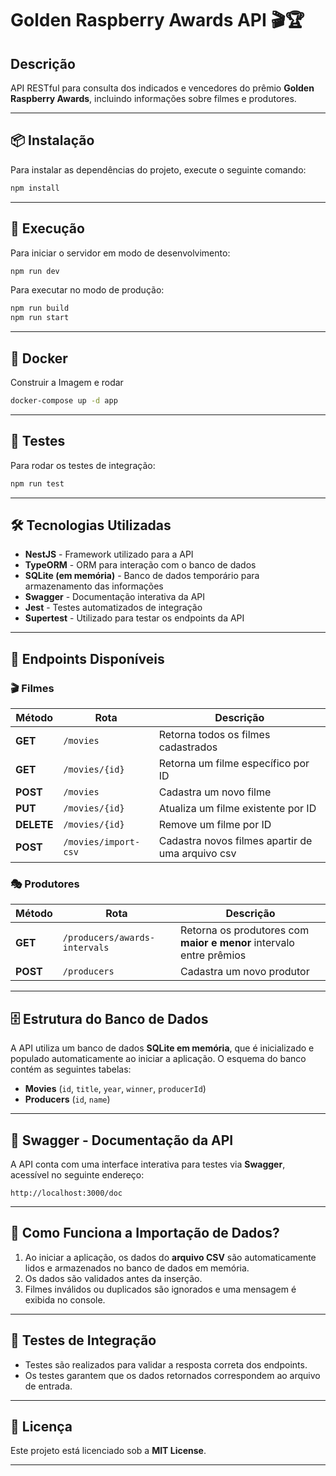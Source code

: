 # **Golden Raspberry Awards API** 🎬🏆

## **Descrição**
API RESTful para consulta dos indicados e vencedores do prêmio **Golden Raspberry Awards**, incluindo informações sobre filmes e produtores.

---

## **📦 Instalação**
Para instalar as dependências do projeto, execute o seguinte comando:

```sh
npm install
```

---

## **🚀 Execução**
Para iniciar o servidor em modo de desenvolvimento:

```sh
npm run dev
```

Para executar no modo de produção:

```sh
npm run build
npm run start
```

---

## **📌 Docker**
Construir a Imagem e rodar
```sh
docker-compose up -d app
```

---

## **🧪 Testes**
Para rodar os testes de integração:

```sh
npm run test
```

---

## **🛠 Tecnologias Utilizadas**
- **NestJS** - Framework utilizado para a API
- **TypeORM** - ORM para interação com o banco de dados
- **SQLite (em memória)** - Banco de dados temporário para armazenamento das informações
- **Swagger** - Documentação interativa da API
- **Jest** - Testes automatizados de integração
- **Supertest** - Utilizado para testar os endpoints da API

---

## **📌 Endpoints Disponíveis**

### **🎬 Filmes**
| Método | Rota          | Descrição                          |
|--------|--------------|----------------------------------|
| **GET** | `/movies`     | Retorna todos os filmes cadastrados |
| **GET** | `/movies/{id}` | Retorna um filme específico por ID |
| **POST** | `/movies` | Cadastra um novo filme |
| **PUT** | `/movies/{id}` | Atualiza um filme existente por ID |
| **DELETE** | `/movies/{id}` | Remove um filme por ID |
| **POST** | `/movies/import-csv` | Cadastra novos filmes apartir de uma arquivo csv |

### **🎭 Produtores**
| Método | Rota                               | Descrição |
|--------|-----------------------------------|-----------|
| **GET** | `/producers/awards-intervals`     | Retorna os produtores com **maior e menor** intervalo entre prêmios |
| **POST** | `/producers` | Cadastra um novo produtor |

---

## **🗄 Estrutura do Banco de Dados**
A API utiliza um banco de dados **SQLite em memória**, que é inicializado e populado automaticamente ao iniciar a aplicação. O esquema do banco contém as seguintes tabelas:

- **Movies** (`id`, `title`, `year`, `winner`, `producerId`)
- **Producers** (`id`, `name`)

---

## **📖 Swagger - Documentação da API**
A API conta com uma interface interativa para testes via **Swagger**, acessível no seguinte endereço:

```
http://localhost:3000/doc
```

---

## **📌 Como Funciona a Importação de Dados?**
1. Ao iniciar a aplicação, os dados do **arquivo CSV** são automaticamente lidos e armazenados no banco de dados em memória.
2. Os dados são validados antes da inserção.
3. Filmes inválidos ou duplicados são ignorados e uma mensagem é exibida no console.

---

## **📌 Testes de Integração**
- Testes são realizados para validar a resposta correta dos endpoints.
- Os testes garantem que os dados retornados correspondem ao arquivo de entrada.

---

## **📜 Licença**
Este projeto está licenciado sob a **MIT License**. 

---